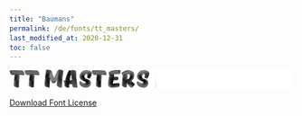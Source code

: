```yaml
---
title: "Baumans"
permalink: /de/fonts/tt_masters/
last_modified_at: 2020-12-31
toc: false
---
```

![TT Masters](/assets/images/fonts/tt_masters.png)

[Download Font License](https://github.com/inkstitch/inkstitch/blob/kerning/fonts/tt_masters/LICENSE)
